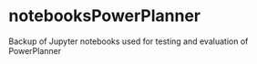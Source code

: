 # notebooksPowerPlanner
Backup of Jupyter notebooks used for testing and evaluation of PowerPlanner
